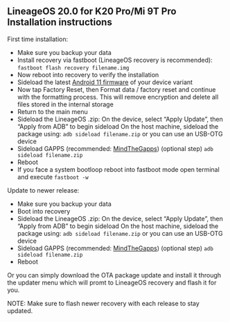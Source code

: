 ## LineageOS 20.0 for K20 Pro/Mi 9T Pro Installation instructions
First time installation:
- Make sure you backup your data
- Install recovery via fastboot (LineageOS recovery is recommended): `fastboot flash recovery filename.img`
- Now reboot into recovery to verify the installation
- Sideload the latest [Android 11 firmware](https://xiaomifirmwareupdater.com/firmware/raphael/) of your device variant
- Now tap Factory Reset, then Format data / factory reset and continue with the formatting process. This will remove encryption and delete all files stored in the internal storage
- Return to the main menu
- Sideload the LineageOS .zip:
On the device, select “Apply Update”, then “Apply from ADB” to begin sideload
On the host machine, sideload the package using: `adb sideload filename.zip` or you can use an USB-OTG device
- Sideload GAPPS (recommended: [MindTheGapps](https://androidfilehost.com/?w=files&flid=322935&sort_by=name&sort_dir=DESC)) (optional step) `adb sideload filename.zip`
- Reboot
- If you face a system bootloop reboot into fastboot mode open terminal and execute `fastboot -w`

Update to newer release:
- Make sure you backup your data
- Boot into recovery 
- Sideload the LineageOS .zip:
On the device, select “Apply Update”, then “Apply from ADB” to begin sideload
On the host machine, sideload the package using: `adb sideload filename.zip` or you can use an USB-OTG device
- Sideload GAPPS (recommended: [MindTheGapps](https://androidfilehost.com/?w=files&flid=322935&sort_by=name&sort_dir=DESC)) (optional step) `adb sideload filename.zip`
- Reboot

Or you can simply download the OTA package update and install it through the updater menu which will promt to LineageOS recovery and flash it for you.

NOTE: Make sure to flash newer recovery with each release to stay updated.
